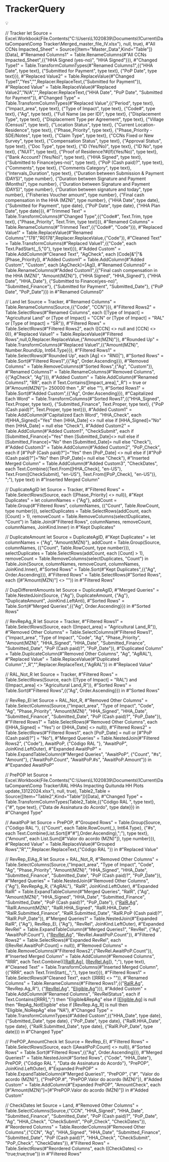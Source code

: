 # TrackerQuery

<aside>
💡

// Tracker
let
Source = Excel.Workbook(File.Contents("C:\Users\L1020839\Documents\1Current\DataCompare\Comp Tracker\Merged_master_file_IV.xlsx"), null, true),
#"All CCNs Impacted_Sheet" = Source{[Item="Master_Data",Kind="Table"]}[Data],
#"Renamed Columns1" = Table.RenameColumns(#"All CCNs Impacted_Sheet",{{"HHA Signed (yes-no)", "HHA Signed"}}),
#"Changed Type1" = Table.TransformColumnTypes(#"Renamed Columns1",{{"HHA Date", type text}, {"Submitted for Payment", type text}, {"PoP Date", type text}}),
#"Replaced Value2" = Table.ReplaceValue(#"Changed Type1","Yes","",Replacer.ReplaceText,{"Submitted for Payment"}),
#"Replaced Value" = Table.ReplaceValue(#"Replaced Value2","N/A","",Replacer.ReplaceText,{"HHA Date", "PoP Date", "Submitted for Payment"}),
#"Changed Type" = Table.TransformColumnTypes(#"Replaced Value",{{"Period", type text}, {"Impact_area", type text}, {"Type of Impact", type text}, {"Code#", type text}, {"Ag", type text}, {"Full Name (as per ID)", type text}, {"Displacement Type", type text}, {"Displacement Type  per Agreement", type text}, {"Village (Census)", type text}, {"Location Status", type text}, {"Current Location-Residence", type text}, {"Phase_Priority", type text}, {"Phase_Priority - SDE/Notes", type text}, {"Claim Type", type text}, {"CCNs Fixed or New Survey", type text}, {"Compensation Status", type text}, {"Approval Status", type text}, {"Doc Type", type text}, {"ID (Yes/No)", type text}, {"ID No", type text}, {"NUIT", type text}, {"Proof of Residence?#(lf)(Yes/No)", type text}, {"Bank Account? (Yes/No)", type text}, {"HHA Signed", type text}, {"Submitted to Finance(yes-no)", type text}, {"PoP (Cash paid)?", type text}, {"Comments", type text}, {"Comments Category", type text}, {"Intervals_Duration", type text}, {"Duration between Submission & Payment (DAYS)", type number}, {"Duration between Signature and Payment (Months)", type number}, {"Duration between Signature and Payment (DAYS)", type number}, {"Duration between signature and today", type number}, {"Fisheries Voucher amount", type number}, {"Final cash compensation in the HHA (MZN)", type number}, {"HHA Date", type date}, {"Submitted for Payment", type date}, {"PoP Date", type date}, {"HHA Plan Date", type date}}),
#"Trimmed Text" = Table.TransformColumns(#"Changed Type",{{"Code#", Text.Trim, type text}, {"Phase_Priority", Text.Trim, type text}}),
#"Renamed Columns" = Table.RenameColumns(#"Trimmed Text",{{"Code#", "Code"}}),
#"Replaced Value1" = Table.ReplaceValue(#"Renamed Columns","178","R0178",Replacer.ReplaceValue,{"Code"}),
#"Cleaned Text" = Table.TransformColumns(#"Replaced Value1",{{"Code", each Text.PadStart(_,5,"0"), type text}}),
#"Added Custom" = Table.AddColumn(#"Cleaned Text", "AgCheck", each [Code]&"|"&[Phase_Priority]),
#"Added Custom1" = Table.AddColumn(#"Added Custom", "Custom", each [AgCheck]=[Ag]),
#"Renamed Columns0" = Table.RenameColumns(#"Added Custom1",{{"Final cash compensation in the HHA (MZN)", "Amount(MZN)"}, {"HHA Signed", "HHA_Signed"}, {"HHA Date", "HHA_Date"}, {"Submitted to Finance(yes-no)", "Submitted_Finance"}, {"Submitted for Payment", "Submitted_Date"}, {"PoP Date", "PoP_Date"}})
in
#"Renamed Columns0"

// Land
let
Source = Tracker,
#"Renamed Columns" = Table.RenameColumns(Source,{{"Code", "CCN"}}),
#"Filtered Rows2" = Table.SelectRows(#"Renamed Columns", each ([Type of Impact] = "Agricultural Land" or [Type of Impact] = "CCN" or [Type of Impact] = "RAL" or [Type of Impact] = "SR")),
#"Filtered Rows" = Table.SelectRows(#"Filtered Rows2", each ([CCN] <> null and [CCN] <> 0)),
#"Replaced Value1" = Table.ReplaceValue(#"Filtered Rows",null,0,Replacer.ReplaceValue,{"Amount(MZN)"}),
#"Rounded Up" = Table.TransformColumns(#"Replaced Value1",{{"Amount(MZN)", Number.RoundUp, Int64.Type}}),
#"Filtered Rows1" = Table.SelectRows(#"Rounded Up", each [Ag] <> "RN0|"),
#"Sorted Rows" = Table.Sort(#"Filtered Rows1",{{"Ag", Order.Ascending}}),
#"Removed Columns" = Table.RemoveColumns(#"Sorted Rows",{"Ag", "Custom"}),
#"Renamed Columns1" = Table.RenameColumns(#"Removed Columns",{{"AgCheck", "Ag"}}),
#"Added Custom" = Table.AddColumn(#"Renamed Columns1", "RR", each if Text.Contains([Impact_area],"_R") = true or [#"Amount(MZN)"]= 250000 then "_R" else ""),
#"Sorted Rows1" = Table.Sort(#"Added Custom",{{"Ag", Order.Ascending}}),
#"Capitalized Each Word" = Table.TransformColumns(#"Sorted Rows1",{{"HHA_Signed", Text.Proper, type text}, {"Submitted_Finance", Text.Proper, type text}, {"PoP (Cash paid)?", Text.Proper, type text}}),
#"Added Custom1" = Table.AddColumn(#"Capitalized Each Word", "HHA_Check", each if[HHA_Signed]="Yes" then [HHA_Date] <> null else if [HHA_Signed]="No" then [HHA_Date] = null else "Check"),
#"Added Custom2" = Table.AddColumn(#"Added Custom1", "CheckSubmit", each if [Submitted_Finance]="Yes" then [Submitted_Date]<> null else if [Submitted_Finance]="No" then [Submitted_Date]= null else "Check"),
#"Added Custom3" = Table.AddColumn(#"Added Custom2", "PoP_Check", each if [#"PoP (Cash paid)?"]="Yes" then [PoP_Date] <> null else if [#"PoP (Cash paid)?"]="No" then [PoP_Date]= null else "Check"),
#"Inserted Merged Column" = Table.AddColumn(#"Added Custom3", "CheckDates", each Text.Combine({Text.From([HHA_Check], "en-US"), Text.From([CheckSubmit], "en-US"), Text.From([PoP_Check], "en-US")}, ";"), type text)
in
#"Inserted Merged Column"

// DuplicateAgID
let
Source = Tracker,
#"Filtered Rows" = Table.SelectRows(Source, each ([Phase_Priority] <> null)),
#"Kept Duplicates" = let columnNames = {"Ag"}, addCount = Table.Group(#"Filtered Rows", columnNames, {{"Count", Table.RowCount, type number}}), selectDuplicates = Table.SelectRows(addCount, each [Count] > 1), removeCount = Table.RemoveColumns(selectDuplicates, "Count") in Table.Join(#"Filtered Rows", columnNames, removeCount, columnNames, JoinKind.Inner)
in
#"Kept Duplicates"

// DuplicateAmount
let
Source = DuplicateAgID,
#"Kept Duplicates" = let columnNames = {"Ag", "Amount(MZN)"}, addCount = Table.Group(Source, columnNames, {{"Count", Table.RowCount, type number}}), selectDuplicates = Table.SelectRows(addCount, each [Count] > 1), removeCount = Table.RemoveColumns(selectDuplicates, "Count") in Table.Join(Source, columnNames, removeCount, columnNames, JoinKind.Inner),
#"Sorted Rows" = Table.Sort(#"Kept Duplicates",{{"Ag", Order.Ascending}}),
#"Filtered Rows" = Table.SelectRows(#"Sorted Rows", each ([#"Amount(MZN)"] <> ""))
in
#"Filtered Rows"

// DupDifferentAmounts
let
Source = DuplicateAgID,
#"Merged Queries" = Table.NestedJoin(Source, {"Ag"}, DuplicateAmount, {"Ag"}, "DuplicateAmount", JoinKind.LeftAnti),
#"Sorted Rows" = Table.Sort(#"Merged Queries",{{"Ag", Order.Ascending}})
in
#"Sorted Rows"

// RevRepAg_R
let
Source = Tracker,
#"Filtered Rows1" = Table.SelectRows(Source, each ([Impact_area] = "Agricultural Land_R")),
#"Removed Other Columns" = Table.SelectColumns(#"Filtered Rows1",{"Impact_area", "Type of Impact", "Code", "Ag", "Phase_Priority", "Amount(MZN)", "HHA_Signed", "HHA_Date", "Submitted_Finance", "Submitted_Date", "PoP (Cash paid)?", "PoP_Date"}),
#"Duplicated Column" = Table.DuplicateColumn(#"Removed Other Columns", "Ag", "AgRAL"),
#"Replaced Value" = Table.ReplaceValue(#"Duplicated Column","_R","",Replacer.ReplaceText,{"AgRAL"})
in
#"Replaced Value"

// RAL_Not_R
let
Source = Tracker,
#"Filtered Rows" = Table.SelectRows(Source, each ([Type of Impact] = "RAL") and ([Impact_area] <> "Agricultural Land_R")),
#"Sorted Rows" = Table.Sort(#"Filtered Rows",{{"Ag", Order.Ascending}})
in
#"Sorted Rows"

// RevRep_El
let
Source = RAL_Not_R,
#"Removed Other Columns" = Table.SelectColumns(Source,{"Impact_area", "Type of Impact", "Code", "Ag", "Phase_Priority", "Amount(MZN)", "HHA_Signed", "HHA_Date", "Submitted_Finance", "Submitted_Date", "PoP (Cash paid)?", "PoP_Date"}),
#"Filtered Rows1" = Table.SelectRows(#"Removed Other Columns", each ([HHA_Signed] = "Yes") or ([HHA_Date] <> null)),
#"Filtered Rows2" = Table.SelectRows(#"Filtered Rows1", each [PoP_Date] = null or [#"PoP (Cash paid)?"] = "No"),
#"Merged Queries" = Table.NestedJoin(#"Filtered Rows2", {"Code"}, AwaitPoP, {"Código RAL "}, "AwaitPoP", JoinKind.LeftOuter),
#"Expanded AwaitPoP" = Table.ExpandTableColumn(#"Merged Queries", "AwaitPoP", {"Count", "#s", "Amount"}, {"AwaitPoP.Count", "AwaitPoP.#s", "AwaitPoP.Amount"})
in
#"Expanded AwaitPoP"

// PrePOP
let
Source = Excel.Workbook(File.Contents("C:\Users\L1020839\Documents\1Current\DataCompare\Comp Tracker\RAL HHAs Impacting Quitunda HH Plots update_13122024.xlsx"), null, true),
Table2_Table = Source{[Item="Table2",Kind="Table"]}[Data],
#"Changed Type" = Table.TransformColumnTypes(Table2_Table,{{"Código RAL ", type text}, {"#", type text}, {"Data de Assinatura do Acordo", type date}})
in
#"Changed Type"

// AwaitPoP
let
Source = PrePOP,
#"Grouped Rows" = Table.Group(Source, {"Código RAL "}, {{"Count", each Table.RowCount(_), Int64.Type}, {"#s", each Text.Combine(List.Sort([#"#"],Order.Ascending),";"), type text}, {"Amount", each List.Sum([#"Valor do acordo (MZN)"]), type number}}),
#"Replaced Value" = Table.ReplaceValue(#"Grouped Rows","R","",Replacer.ReplaceText,{"Código RAL "})
in
#"Replaced Value"

// RevRep_ElAg_R
let
Source = RAL_Not_R,
#"Removed Other Columns" = Table.SelectColumns(Source,{"Impact_area", "Type of Impact", "Code", "Ag", "Phase_Priority", "Amount(MZN)", "HHA_Signed", "HHA_Date", "Submitted_Finance", "Submitted_Date", "PoP (Cash paid)?", "PoP_Date"}),
#"Merged Queries" = Table.NestedJoin(#"Removed Other Columns", {"Ag"}, RevRepAg_R, {"AgRAL"}, "RalR", JoinKind.LeftOuter),
#"Expanded RalR" = Table.ExpandTableColumn(#"Merged Queries", "RalR", {"Ag", "Amount(MZN)", "HHA_Signed", "HHA_Date", "Submitted_Finance", "Submitted_Date", "PoP (Cash paid)?", "PoP_Date"}, {"[RalR.Ag](http://ralr.ag/)", "RalR.Amount(MZN)", "RalR.HHA_Signed", "RalR.HHA_Date", "RalR.Submitted_Finance", "RalR.Submitted_Date", "RalR.PoP (Cash paid)?", "RalR.PoP_Date"}),
#"Merged Queries1" = Table.NestedJoin(#"Expanded RalR", {"Ag"}, RevRep_El, {"Ag"}, "RevRel", JoinKind.LeftOuter),
#"Expanded RevRel" = Table.ExpandTableColumn(#"Merged Queries1", "RevRel", {"Ag", "AwaitPoP.Count"}, {"[RevRel.Ag](http://revrel.ag/)", "RevRel.AwaitPoP.Count"}),
#"Filtered Rows2" = Table.SelectRows(#"Expanded RevRel", each ([RevRel.AwaitPoP.Count] = null)),
#"Removed Columns" = Table.RemoveColumns(#"Filtered Rows2",{"RevRel.AwaitPoP.Count"}),
#"Inserted Merged Column" = Table.AddColumn(#"Removed Columns", "RRR", each Text.Combine({[[RalR.Ag](http://ralr.ag/)], [[RevRel.Ag](http://revrel.ag/)]}, ";"), type text),
#"Cleaned Text" = Table.TransformColumns(#"Inserted Merged Column",{{"RRR", each Text.TrimStart(_,";"), type text}}),
#"Filtered Rows1" = Table.SelectRows(#"Cleaned Text", each ([RRR] <> "")),
#"Renamed Columns" = Table.RenameColumns(#"Filtered Rows1",{{"[RalR.Ag](http://ralr.ag/)", "RevRep.Ag_R"}, {"[RevRel.Ag](http://revrel.ag/)", "[Eligible.Ag](http://eligible.ag/)"}}),
#"Added Custom" = Table.AddColumn(#"Renamed Columns", "RevRelStatus", each if Text.Contains([RRR],";") then "Eligible&RepAg" else if [[Eligible.Ag](http://eligible.ag/)] is null then "RepAg_NotEligible" else if [RevRep.Ag_R] is null then "Eligible_NoRepAg" else "NA"),
#"Changed Type" = Table.TransformColumnTypes(#"Added Custom",{{"HHA_Date", type date}, {"Submitted_Date", type date}, {"PoP_Date", type date}, {"RalR.HHA_Date", type date}, {"RalR.Submitted_Date", type date}, {"RalR.PoP_Date", type date}})
in
#"Changed Type"

// PrePOP_AmountCheck
let
Source = RevRep_El,
#"Filtered Rows" = Table.SelectRows(Source, each ([AwaitPoP.Count] <> null)),
#"Sorted Rows" = Table.Sort(#"Filtered Rows",{{"Ag", Order.Ascending}}),
#"Merged Queries1" = Table.NestedJoin(#"Sorted Rows", {"Code", "HHA_Date"}, PrePOP, {"Código RAL ", "Data de Assinatura do Acordo"}, "PrePOP", JoinKind.LeftOuter),
#"Expanded PrePOP" = Table.ExpandTableColumn(#"Merged Queries1", "PrePOP", {"#", "Valor do acordo (MZN)"}, {"PrePOP.#", "PrePOP.Valor do acordo (MZN)"}),
#"Added Custom" = Table.AddColumn(#"Expanded PrePOP", "AmountCheck", each [#"Amount(MZN)"]=[#"PrePOP.Valor do acordo (MZN)"])
in
#"Added Custom"

// CheckDates
let
Source = Land,
#"Removed Other Columns" = Table.SelectColumns(Source,{"CCN", "HHA_Signed", "HHA_Date", "Submitted_Finance", "Submitted_Date", "PoP (Cash paid)?", "PoP_Date", "Ag", "HHA_Check", "CheckSubmit", "PoP_Check", "CheckDates"}),
#"Reordered Columns" = Table.ReorderColumns(#"Removed Other Columns",{"CCN", "Ag", "HHA_Signed", "HHA_Date", "Submitted_Finance", "Submitted_Date", "PoP (Cash paid)?", "HHA_Check", "CheckSubmit", "PoP_Check", "CheckDates"}),
#"Filtered Rows" = Table.SelectRows(#"Reordered Columns", each ([CheckDates] <> "true;true;true"))
in
#"Filtered Rows"

</aside>